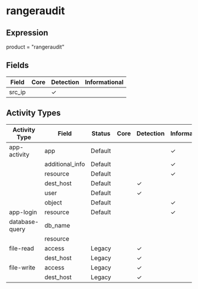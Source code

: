 rangeraudit
===========

Expression
----------

product = "rangeraudit"

Fields
------

| Field  | Core | Detection | Informational |
| ------ | ---- | --------- | ------------- |
| src_ip |      | &#10003;  |               |

Activity Types
--------------

| Activity Type  | Field           | Status  | Core | Detection | Informational |
| -------------- | --------------- | ------- | ---- | --------- | ------------- |
| app-activity   | app             | Default |      |           | &#10003;      |
|                | additional_info | Default |      |           | &#10003;      |
|                | resource        | Default |      |           | &#10003;      |
|                | dest_host       | Default |      | &#10003;  |               |
|                | user            | Default |      | &#10003;  |               |
|                | object          | Default |      |           | &#10003;      |
| app-login      | resource        | Default |      |           | &#10003;      |
| database-query | db_name         |         |      |           |               |
|                | resource        |         |      |           |               |
| file-read      | access          | Legacy  |      | &#10003;  |               |
|                | dest_host       | Legacy  |      | &#10003;  |               |
| file-write     | access          | Legacy  |      | &#10003;  |               |
|                | dest_host       | Legacy  |      | &#10003;  |               |

